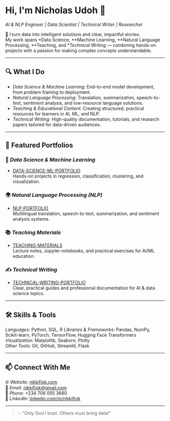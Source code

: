 # Hi, I'm Nicholas Udoh 👋  
*AI & NLP Engineer | Data Scientist | Technical Writer | Researcher*  

🚀 I turn data into intelligent solutions and clear, impactful stories.  
My work spans *Data Science, **Machine Learning, **Natural Language Processing, **Teaching, and **Technical Writing* — combining hands-on projects with a passion for making complex concepts understandable.  

---

## 🔍 What I Do  
- *Data Science & Machine Learning:* End-to-end model development, from problem framing to deployment.  
- *Natural Language Processing:* Translation, summarization, speech-to-text, sentiment analysis, and low-resource language solutions.  
- *Teaching & Educational Content:* Creating structured, practical resources for learners in AI, ML, and NLP.  
- *Technical Writing:* High-quality documentation, tutorials, and research papers tailored for data-driven audiences.  

---

## 📂 Featured Portfolios  

### 🧠 *Data Science & Machine Learning*
- [DATA-SCIENCE-ML-PORTFOLIO](https://github.com/N-UDOH/DATA-SCIENCE-ML-PORTFOLIO)  
  Hands-on projects in regression, classification, clustering, and visualization.  

### 🌍 *Natural Language Processing (NLP)*
- [NLP-PORTFOLIO](https://github.com/N-UDOH/NLP-PORTFOLIO)  
  Multilingual translation, speech-to-text, summarization, and sentiment analysis systems.  

### 📚 *Teaching Materials*
- [TEACHING-MATERIALS](https://github.com/N-UDOH/TEACHING-MATERIALS)  
  Lecture notes, Jupyter notebooks, and practical exercises for AI/ML education.  

### ✍ *Technical Writing*
- [TECHNICAL-WRITING-PORTFOLIO](https://github.com/N-UDOH/TECHNICAL-WRITING-PORTFOLIO)  
  Clear, practical guides and professional documentation for AI & data science topics.  

---

## 🛠 Skills & Tools  
*Languages:* Python, SQL, R 
*Libraries & Frameworks:* Pandas, NumPy, Scikit-learn, PyTorch, TensorFlow, Hugging Face Transformers  
*Visualization:* Matplotlib, Seaborn, Plotly  
*Other Tools:* Git, GitHub, Streamlit, Flask  

---

## 📫 Connect With Me  
🌐 *Website:* [nikkifiok.com](https://nikkifiok.com)  
📧 *Email:* nikkifiok@gmail.com  
📱 *Phone:* +234 706 055 3660  
💼 *LinkedIn:* [linkedin.com/in/nikkifiok](https://linkedin.com/in/nikkifiok)  

---

> 💡 "Only God I trust. Others must bring data!"
<!--
**N-UDOH/N-UDOH** is a ✨ _special_ ✨ repository because its `README.md` (this file) appears on your GitHub profile.

Here are some ideas to get you started:

- 🔭 I’m currently working on ...
- 🌱 I’m currently learning ...
- 👯 I’m looking to collaborate on ...
- 🤔 I’m looking for help with ...
- 💬 Ask me about ...
- 📫 How to reach me: ...
- 😄 Pronouns: ...
- ⚡ Fun fact: ...
-->
